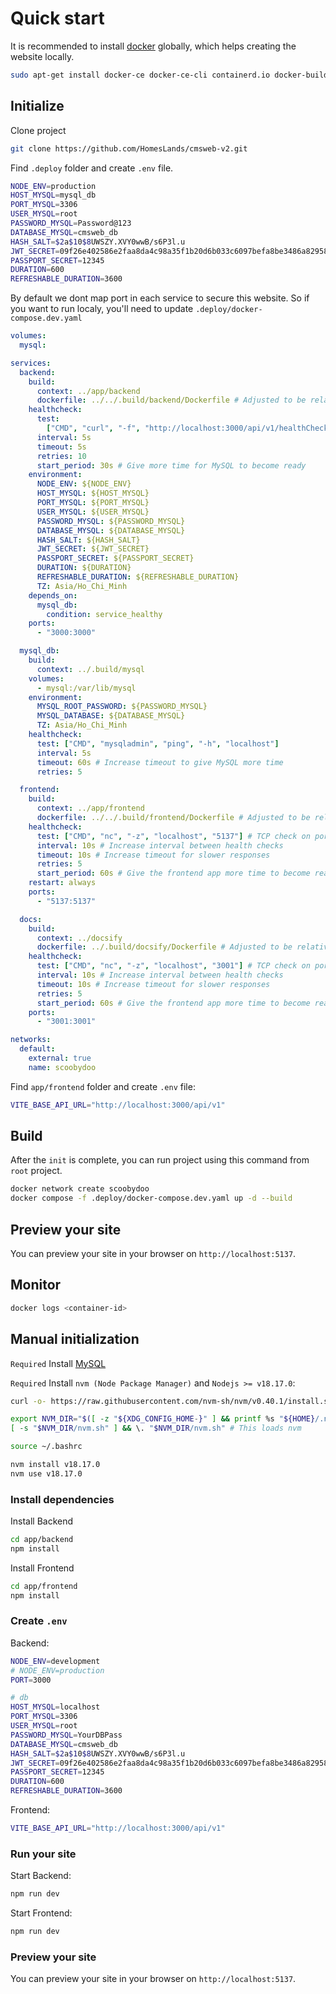 # Quick start

It is recommended to install [docker](https://docs.docker.com/engine/install/ubuntu/) globally, which helps creating the website locally.

```bash
sudo apt-get install docker-ce docker-ce-cli containerd.io docker-buildx-plugin docker-compose-plugin
```

## Initialize

Clone project

```bash
git clone https://github.com/HomesLands/cmsweb-v2.git
```

Find `.deploy` folder and create `.env` file.

```bash
NODE_ENV=production
HOST_MYSQL=mysql_db
PORT_MYSQL=3306
USER_MYSQL=root
PASSWORD_MYSQL=Password@123
DATABASE_MYSQL=cmsweb_db
HASH_SALT=$2a$10$8UWSZY.XVY0wwB/s6P3l.u
JWT_SECRET=09f26e402586e2faa8da4c98a35f1b20d6b033c6097befa8be3486a829587fe2f90a832bd3ff9d42710a4da095a2ce285b009f0c3730cd9b8e1af3eb84df6611
PASSPORT_SECRET=12345
DURATION=600
REFRESHABLE_DURATION=3600
```

By default we dont map port in each service to secure this website. So if you want to run localy, you'll need to update `.deploy/docker-compose.dev.yaml`

```yml
volumes:
  mysql:

services:
  backend:
    build:
      context: ../app/backend
      dockerfile: ../../.build/backend/Dockerfile # Adjusted to be relative to the context
    healthcheck:
      test:
        ["CMD", "curl", "-f", "http://localhost:3000/api/v1/healthCheck/status"]
      interval: 5s
      timeout: 5s
      retries: 10
      start_period: 30s # Give more time for MySQL to become ready
    environment:
      NODE_ENV: ${NODE_ENV}
      HOST_MYSQL: ${HOST_MYSQL}
      PORT_MYSQL: ${PORT_MYSQL}
      USER_MYSQL: ${USER_MYSQL}
      PASSWORD_MYSQL: ${PASSWORD_MYSQL}
      DATABASE_MYSQL: ${DATABASE_MYSQL}
      HASH_SALT: ${HASH_SALT}
      JWT_SECRET: ${JWT_SECRET}
      PASSPORT_SECRET: ${PASSPORT_SECRET}
      DURATION: ${DURATION}
      REFRESHABLE_DURATION: ${REFRESHABLE_DURATION}
      TZ: Asia/Ho_Chi_Minh
    depends_on:
      mysql_db:
        condition: service_healthy
    ports:
      - "3000:3000"

  mysql_db:
    build:
      context: ../.build/mysql
    volumes:
      - mysql:/var/lib/mysql
    environment:
      MYSQL_ROOT_PASSWORD: ${PASSWORD_MYSQL}
      MYSQL_DATABASE: ${DATABASE_MYSQL}
      TZ: Asia/Ho_Chi_Minh
    healthcheck:
      test: ["CMD", "mysqladmin", "ping", "-h", "localhost"]
      interval: 5s
      timeout: 60s # Increase timeout to give MySQL more time
      retries: 5

  frontend:
    build:
      context: ../app/frontend
      dockerfile: ../../.build/frontend/Dockerfile # Adjusted to be relative to the context
    healthcheck:
      test: ["CMD", "nc", "-z", "localhost", "5137"] # TCP check on port 5137
      interval: 10s # Increase interval between health checks
      timeout: 10s # Increase timeout for slower responses
      retries: 5
      start_period: 60s # Give the frontend app more time to become ready
    restart: always
    ports:
      - "5137:5137"

  docs:
    build:
      context: ../docsify
      dockerfile: ../.build/docsify/Dockerfile # Adjusted to be relative to the context
    healthcheck:
      test: ["CMD", "nc", "-z", "localhost", "3001"] # TCP check on port 3001
      interval: 10s # Increase interval between health checks
      timeout: 10s # Increase timeout for slower responses
      retries: 5
      start_period: 60s # Give the frontend app more time to become ready
    ports:
      - "3001:3001"

networks:
  default:
    external: true
    name: scoobydoo
```

Find `app/frontend` folder and create `.env` file:

```bash
VITE_BASE_API_URL="http://localhost:3000/api/v1"
```

## Build

After the `init` is complete, you can run project using this command from `root` project.

```bash
docker network create scoobydoo
docker compose -f .deploy/docker-compose.dev.yaml up -d --build
```

## Preview your site

You can preview your site in your browser on `http://localhost:5137`.

## Monitor

```bash
docker logs <container-id>
```

## Manual initialization

`Required` Install [MySQL](https://dev.mysql.com/downloads/workbench/)

`Required` Install `nvm (Node Package Manager)` and `Nodejs >= v18.17.0`:

```bash
curl -o- https://raw.githubusercontent.com/nvm-sh/nvm/v0.40.1/install.sh | bash
```

```bash
export NVM_DIR="$([ -z "${XDG_CONFIG_HOME-}" ] && printf %s "${HOME}/.nvm" || printf %s "${XDG_CONFIG_HOME}/nvm")"
[ -s "$NVM_DIR/nvm.sh" ] && \. "$NVM_DIR/nvm.sh" # This loads nvm
```

```bash
source ~/.bashrc
```

```bash
nvm install v18.17.0
nvm use v18.17.0
```

### Install dependencies

Install Backend

```bash
cd app/backend
npm install
```

Install Frontend

```bash
cd app/frontend
npm install
```

### Create `.env`

Backend:

```bash
NODE_ENV=development
# NODE_ENV=production
PORT=3000

# db
HOST_MYSQL=localhost
PORT_MYSQL=3306
USER_MYSQL=root
PASSWORD_MYSQL=YourDBPass
DATABASE_MYSQL=cmsweb_db
HASH_SALT=$2a$10$8UWSZY.XVY0wwB/s6P3l.u
JWT_SECRET=09f26e402586e2faa8da4c98a35f1b20d6b033c6097befa8be3486a829587fe2f90a832bd3ff9d42710a4da095a2ce285b009f0c3730cd9b8e1af3eb84df6611
PASSPORT_SECRET=12345
DURATION=600
REFRESHABLE_DURATION=3600
```

Frontend:

```bash
VITE_BASE_API_URL="http://localhost:3000/api/v1"
```

### Run your site

Start Backend:

```bash
npm run dev
```

Start Frontend:

```bash
npm run dev
```

### Preview your site

You can preview your site in your browser on `http://localhost:5137`.
